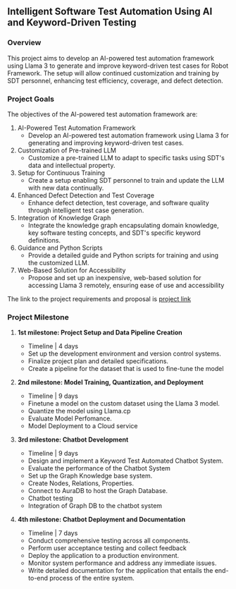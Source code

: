 ## Intelligent Software Test Automation Using AI and Keyword-Driven Testing

### Overview
This project aims to develop an AI-powered test automation framework using Llama 3 to
generate and improve keyword-driven test cases for Robot Framework. The setup will allow
continued customization and training by SDT personnel, enhancing test efficiency,
coverage, and defect detection.


### Project Goals

The objectives of the AI-powered test automation framework are:

1. AI-Powered Test Automation Framework
    - Develop an AI-powered test automation framework using Llama 3 for generating
and improving keyword-driven test cases.
2. Customization of Pre-trained LLM
    - Customize a pre-trained LLM to adapt to specific tasks using SDT's data and
intellectual property.
3. Setup for Continuous Training
    - Create a setup enabling SDT personnel to train and update the LLM with new
data continually.
4. Enhanced Defect Detection and Test Coverage
    - Enhance defect detection, test coverage, and software quality through intelligent
test case generation.
5. Integration of Knowledge Graph
    - Integrate the knowledge graph encapsulating domain knowledge, key software
testing concepts, and SDT's specific keyword definitions.
6. Guidance and Python Scripts
    - Provide a detailed guide and Python scripts for training and using the customized
LLM.
7. Web-Based Solution for Accessibility
    - Propose and set up an inexpensive, web-based solution for accessing Llama 3
remotely, ensuring ease of use and accessibility


The link to the project requirements and proposal is [project link](https://docs.google.com/document/d/1Glbf7YMBQ3khtANOYF6E6wsSpQbm-3hHPd262kqlBB0/edit?usp=sharing)


### Project Milestone

1. **1st milestone: Project Setup and Data Pipeline Creation**

    - Timeline | 4 days 
    * Set up the development environment and version control systems. 
    * Finalize project plan and detailed specifications. 
    * Create a pipeline for the dataset that is used to fine-tune the model

2. **2nd milestone: Model Training, Quantization, and Deployment**
     - Timeline | 9 days
     - Finetune a model on the custom dataset using the Llama 3 model. 
     - Quantize the model using Llama.cp 
     - Evaluate Model Perfomance. 
     - Model Deployment to a Cloud service

3. **3rd milestone: Chatbot Development**
    - Timeline | 9 days
    - Design and implement a Keyword Test Automated Chatbot System. 
    -  Evaluate the performance of the Chatbot System 
    -  Set up the Graph Knowledge base system. 
    -  Create Nodes, Relations, Properties. 
    -  Connect to AuraDB to host the Graph Database. 
    - Chatbot testing 
    - Integration of Graph DB to the chatbot system

4. **4th milestone: Chatbot Deployment and Documentation**
    - Timeline | 7 days
    * Conduct comprehensive testing across all components. 
    * Perform user acceptance testing and collect feedback 
    * Deploy the application to a production environment. 
    * Monitor system performance and address any immediate issues. 
    * Write detailed documentation for the application that entails the end-to-end process of the entire system.
